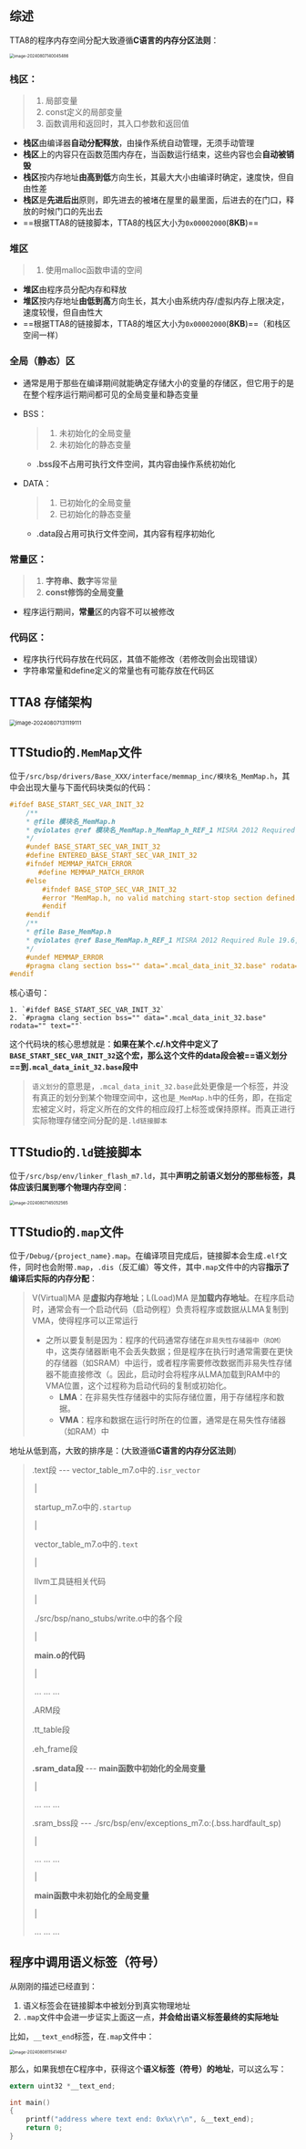## 综述

TTA8的程序内存空间分配大致遵循**C语言的内存分区法则**：

<img src="C:\Users\admin\Desktop\MJM_personal_repo\Markdwon_casual_repo\pic\image-20240807140045486.png" alt="image-20240807140045486" style="zoom:50%;" />

### 栈区：

> 1. 局部变量
> 2. const定义的局部变量
> 3. 函数调用和返回时，其入口参数和返回值

* **栈区**由编译器**自动分配释放**，由操作系统自动管理，无须手动管理
* **栈区**上的内容只在函数范围内存在，当函数运行结束，这些内容也会**自动被销毁**
* **栈区**按内存地址**由高到低**方向生长，其最大大小由编译时确定，速度快，但自由性差
* **栈区**是**先进后出**原则，即先进去的被堵在屋里的最里面，后进去的在门口，释放的时候门口的先出去
* ==根据TTA8的链接脚本，TTA8的栈区大小为`0x00002000`(**8KB**)==

### 堆区

>1. 使用malloc函数申请的空间

* **堆区**由程序员分配内存和释放
* **堆区**按内存地址**由低到高**方向生长，其大小由系统内存/虚拟内存上限决定，速度较慢，但自由性大
* ==根据TTA8的链接脚本，TTA8的堆区大小为`0x00002000`(**8KB**)==（和栈区空间一样）

### 全局（静态）区

* 通常是用于那些在编译期间就能确定存储大小的变量的存储区，但它用于的是在整个程序运行期间都可见的全局变量和静态变量

* BSS：

  > 1. 未初始化的全局变量
  > 2. 未初始化的静态变量

  * .bss段不占用可执行文件空间，其内容由操作系统初始化

* DATA：

  > 1. 已初始化的全局变量
  > 2. 已初始化的静态变量

  * .data段占用可执行文件空间，其内容有程序初始化

### 常量区：

> 1. **字符串、数字**等常量
> 2. **const修饰的全局变量**

* 程序运行期间，**常量**区的内容不可以被修改

### 代码区：

* 程序执行代码存放在代码区，其值不能修改（若修改则会出现错误）
* 字符串常量和define定义的常量也有可能存放在代码区



## TTA8 存储架构

<img src="C:\Users\admin\Desktop\MJM_personal_repo\TT_learn\pic\image-20240807131119111.png" alt="image-20240807131119111" style="zoom: 67%;" />



## TTStudio的`.MemMap`文件

位于`/src/bsp/drivers/Base_XXX/interface/memmap_inc/模块名_MemMap.h`，其中会出现大量与下面代码块类似的代码：

```c
#ifdef BASE_START_SEC_VAR_INIT_32
    /**
    * @file 模块名_MemMap.h
    * @violates @ref 模块名_MemMap.h_MemMap_h_REF_1 MISRA 2012 Required Rule 19.6, use of '#undef' is discouraged
    */
    #undef BASE_START_SEC_VAR_INIT_32
    #define ENTERED_BASE_START_SEC_VAR_INIT_32
    #ifndef MEMMAP_MATCH_ERROR
       #define MEMMAP_MATCH_ERROR
    #else
        #ifndef BASE_STOP_SEC_VAR_INIT_32
        #error "MemMap.h, no valid matching start-stop section defined."
        #endif
    #endif
    /**
    * @file Base_MemMap.h
    * @violates @ref Base_MemMap.h_REF_1 MISRA 2012 Required Rule 19.6, use of '#undef' is discouraged
    */
    #undef MEMMAP_ERROR
    #pragma clang section bss="" data=".mcal_data_init_32.base" rodata="" text=""
#endif
```

核心语句：

	1. `#ifdef BASE_START_SEC_VAR_INIT_32`
	2. `#pragma clang section bss="" data=".mcal_data_init_32.base" rodata="" text=""`

这个代码块的核心思想就是：**如果在某个.c/.h文件中定义了`BASE_START_SEC_VAR_INIT_32`这个宏，那么这个文件的data段会被==语义划分==到`.mcal_data_init_32.base`段中**

> `语义划分`的意思是，`.mcal_data_init_32.base`此处更像是一个标签，并没有真正的划分到某个物理空间中，这也是`_MemMap.h`中的任务，即，在指定宏被定义时，将定义所在的文件的相应段打上标签或保持原样。而真正进行实际物理存储空间分配的是`.ld链接脚本`



## TTStudio的`.ld`链接脚本

位于`/src/bsp/env/linker_flash_m7.ld`，其中**声明之前语义划分的那些标签，具体应该归属到哪个物理内存空间**：

<img src="C:\Users\admin\Desktop\MJM_personal_repo\Markdwon_casual_repo\pic\image-20240807145052565.png" alt="image-20240807145052565" style="zoom:50%;" />



## TTStudio的`.map`文件

位于`/Debug/{project_name}.map`。在编译项目完成后，链接脚本会生成`.elf`文件，同时也会附带`.map`，`.dis`（反汇编）等文件，其中`.map`文件中的内容**指示了编译后实际的内存分配**：

> V(Virtual)MA 是**虚拟内存地址**；L(Load)MA 是**加载内存地址**。在程序启动时，通常会有一个启动代码（启动例程）负责将程序或数据从LMA复制到VMA，使得程序可以正常运行
>
> * 之所以要复制是因为：程序的代码通常存储在`非易失性存储器中（ROM）`中，这类存储器断电不会丢失数据；但是程序在执行时通常需要在更快的存储器（如SRAM）中运行，或者程序需要修改数据而非易失性存储器不能直接修改（。因此，启动时会将程序从LMA加载到RAM中的VMA位置，这个过程称为启动代码的复制或初始化。
>   * **LMA**：在非易失性存储器中的实际存储位置，用于存储程序和数据。
>   * **VMA**：程序和数据在运行时所在的位置，通常是在易失性存储器（如RAM）中

地址从低到高，大致的排序是：(大致遵循**C语言的内存分区法则**)

> .text段	---	vector_table_m7.o中的`.isr_vector`
>
> ​										|
>
> ​						startup_m7.o中的`.startup`
>
> ​										|
>
> ​						vector_table_m7.o中的`.text`
>
> ​										|
>
> ​							llvm工具链相关代码
>
> ​										|
>
> ​					./src/bsp/nano_stubs/write.o中的各个段
>
> ​										|
>
> ​							**main.o的代码**
>
> ​										|
>
> ​									... ... ...
>
> .ARM段
>
> .tt_table段
>
> .eh_frame段
>
> **.sram_data段**	---	**main函数中初始化的全局变量**
>
> ​														|
>
> ​													... ... ...
>
> .sram_bss段	---	./src/bsp/env/exceptions_m7.o:(.bss.hardfault_sp)
>
> ​																|
>
> ​															... ... ...
>
> ​																|
>
> ​										**main函数中未初始化的全局变量**
>
> ​																|
>
> ​															... ... ...	



## 程序中调用语义标签（符号）

从刚刚的描述已经直到：

1. 语义标签会在链接脚本中被划分到真实物理地址
2. `.map`文件中会进一步证实上面这一点，**并会给出语义标签最终的实际地址**

比如，`__text_end`标签，在`.map`文件中：

<img src="C:\Users\admin\Desktop\MJM_personal_repo\Markdwon_casual_repo\pic\image-20240808115414647.png" alt="image-20240808115414647" style="zoom:50%;" />

那么，如果我想在C程序中，获得这个**语义标签（符号）的地址**，可以这么写：

```c
extern uint32 *__text_end;

int main()
{
	printf("address where text end: 0x%x\r\n", &__text_end);
    return 0;
}
```

